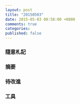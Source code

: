 ```yaml
---
layout: post
title: "20150503"
date: 2015-05-03 00:58:00 +0800
comments: true
categories: 
published: false
---
```


### 隨意札記

### 摘要

### 待改進

### 工具
